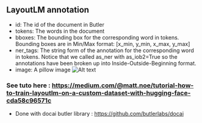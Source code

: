 ## LayoutLM annotation
* id: The id of the document in Butler
* tokens: The words in the document
* bboxes: The bounding box for the corresponding word in tokens. Bounding boxes are in Min/Max format: [x_min, y_min, x_max, y_max]
* ner_tags: The string form of the annotation for the corresponding word in tokens. Notice that we called as_ner with as_iob2=True so the annotations have been broken up into Inside-Outside-Beginning format.
* image: A pillow image
![Alt text](https://miro.medium.com/v2/resize:fit:828/format:webp/0*riWq2hE0Be3veSfC.png)

### See tuto here : https://medium.com/@matt.noe/tutorial-how-to-train-layoutlm-on-a-custom-dataset-with-hugging-face-cda58c96571c
* Done with docai butler library : https://github.com/butlerlabs/docai